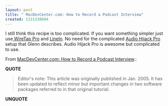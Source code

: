 ```yaml
---
layout: post
title: " MacDevCenter.com: How to Record a Podcast Interview"
created: 1131338604
---
```

<p>I still think this recipe is too complicated. If you want something simpler just use<a href="http://www.ambrosiasw.com/utilities/wiretap/"> WireTap Pro</a> and <a href="http://www.rogueamoeba.com/freebies/">LineIn</a>. No need for the complicated <a href="http://rogueamoeba.com/audiohijackpro/">Audio Hijack Pro</a> setup that Glenn describes. Audio Hijack Pro is awesome but complicated to use.</p>  <p>From <a href="http://www.macdevcenter.com/pub/a/mac/2005/10/10/how-to-podcast.html?page=1">MacDevCenter.com: How to Record a Podcast Interview</a>.:</p> <p><strong>QUOTE</strong></p><blockquote>Editor's note: This article was originally published in Jan. 2005. It has been updated to reflect minor but important changes in two software packages referred to in that original tutorial.  </blockquote><p><strong>UNQUOTE</strong></p>    
